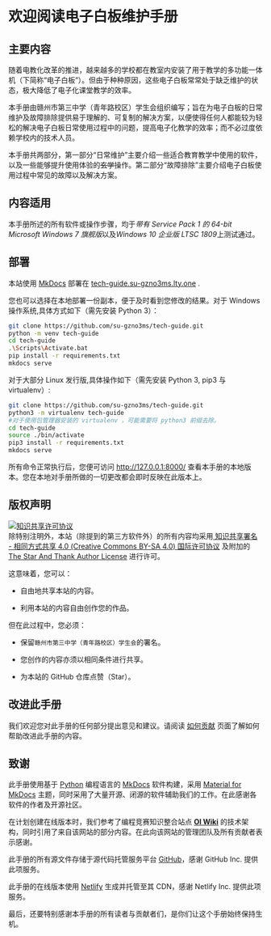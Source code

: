 # 欢迎阅读电子白板维护手册

## 主要内容
随着电教化改革的推进，越来越多的学校都在教室内安装了用于教学的多功能一体机（下简称“电子白板”）。但由于种种原因，这些电子白板常常处于缺乏维护的状态，极大降低了电子化课堂教学的效率。

本手册由赣州市第三中学（青年路校区）学生会组织编写；旨在为电子白板的日常维护及故障排除提供易于理解的、可复制的解决方案，以便使得任何人都能较为轻松的解决电子白板日常使用过程中的问题，提高电子化教学的效率；而不必过度依赖学校内的技术人员。

本手册共两部分，第一部分“日常维护”主要介绍一些适合教育教学中使用的软件，以及一些能够提升使用体验的~~玄学~~操作。第二部分“故障排除”主要介绍电子白板使用过程中常见的故障以及解决方案。

## 内容适用
本手册所述的所有软件或操作步骤，均于*带有 Service Pack 1 的 64-bit Microsoft Windows 7 旗舰版*以及*Windows 10 企业版 LTSC 1809*上测试通过。

## 部署
本站使用 [MkDocs](https://www.mkdocs.org/) 部署在 [tech-guide.su-gzno3ms.lty.one](https://tech-guide.su-gzno3ms.lty.one/) .

您也可以选择在本地部署一份副本，便于及时看到您修改的结果。对于 Windows 操作系统,具体方式如下（需先安装 Python 3）：

```bash
git clone https://github.com/su-gzno3ms/tech-guide.git
python -m venv tech-guide
cd tech-guide
.\Scripts\Activate.bat
pip install -r requirements.txt
mkdocs serve
```

对于大部分 Linux 发行版,具体操作如下（需先安装 Python 3, pip3 与 virtualenv）:

```bash
git clone https://github.com/su-gzno3ms/tech-guide.git
python3 -m virtualenv tech-guide
#对于使用包管理器安装的 virtualenv ，可能需要将 python3 前缀去除。
cd tech-guide
source ./bin/activate
pip3 install -r requirements.txt
mkdocs serve
```

所有命令正常执行后，您便可访问 <http://127.0.0.1:8000/> 查看本手册的本地版本。您在本地对手册所做的一切更改都会即时反映在此版本上。

## 版权声明
<a rel="license" href="https://creativecommons.org/licenses/by-sa/4.0/"><img alt="知识共享许可协议" style="border-width:0" src="https://i.creativecommons.org/l/by-sa/4.0/88x31.png" /></a><br />除特别注明外，本站（除提到的第三方软件外）的所有内容均采用<a rel="license" href="https://creativecommons.org/licenses/by-sa/4.0/deed.zh"> 知识共享署名 - 相同方式共享 4.0 (Creative Commons BY-SA 4.0) 国际许可协议</a> 及附加的 [The Star And Thank Author License](https://github.com/zTrix/sata-license) 进行许可。

这意味着，您可以：

- 自由地共享本站的内容。

- 利用本站的内容自由创作您的作品。

但在此过程中，您必须：

- 保留`赣州市第三中学（青年路校区）学生会`的署名。

- 您创作的内容亦须以相同条件进行共享。

- 为本站的 GitHub 仓库点赞（Star）。

## 改进此手册
我们欢迎您对此手册的任何部分提出意见和建议。请阅读 [如何贡献](https://tech-guide.su-gzno3ms.lty.one/how-to-contribute) 页面了解如何帮助改进此手册的内容。

## 致谢
此手册使用基于 [Python](https://www.python.org) 编程语言的 [MkDocs](https://www.mkdocs.org/) 软件构建，采用 [Material for MkDocs](https://squidfunk.github.io/mkdocs-material/) 主题，同时采用了大量开源、闭源的软件辅助我们的工作。在此感谢各软件的作者及开源社区。

在计划创建在线版本时，我们参考了编程竞赛知识整合站点 [**OI Wiki**](https://oi-wiki.org) 的技术架构，同时引用了来自该网站的部分内容。在此向该网站的管理团队及所有贡献者表示感谢。

此手册的所有源文件存储于源代码托管服务平台 [GitHub](https://github.com/)，感谢 GitHub Inc. 提供此项服务。

此手册的在线版本使用 [Netlify](https://www.netlify.com/) 生成并托管至其 CDN，感谢 Netlify Inc. 提供此项服务。

最后，还要特别感谢本手册的所有读者与贡献者们，是你们让这个手册始终保持生机。

